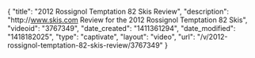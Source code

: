 {
    "title": "2012 Rossignol Temptation 82 Skis Review",
    "description": "http:\/\/www.skis.com Review for the 2012 Rossignol Temptation 82 Skis",
    "videoid": "3767349",
    "date_created": "1411361294",
    "date_modified": "1418182025",
    "type": "captivate",
    "layout": "video",
    "url": "\/v\/2012-rossignol-temptation-82-skis-review\/3767349"
}